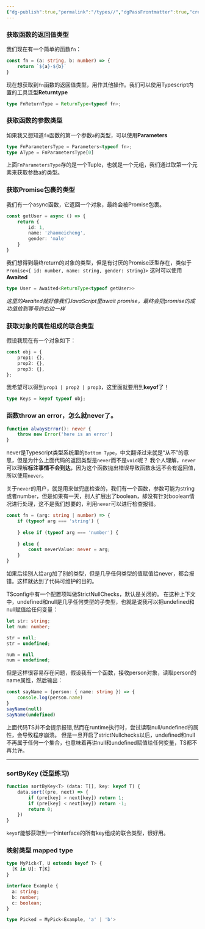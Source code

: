 ```yaml
---
{"dg-publish":true,"permalink":"/types//","dgPassFrontmatter":true,"created":"2023-10-03T09:36:46.115+08:00","updated":"2025-03-18T01:04:47.727+08:00"}
---
```


### 获取函数的返回值类型

我们现在有一个简单的函数`fn`：
```typescript
const fn = (a: string, b: number) => {
	return `${a}-${b}`
}
```

现在想获取到`fn`函数的返回值类型，用作其他操作。我们可以使用Typescript内置的工具泛型**Returntype**
```typescript
type FnReturnType = ReturnType<typeof fn>;
```

### 获取函数的参数类型

如果我又想知道`fn`函数的第一个参数`a`的类型，可以使用**Parameters**
```typescript
type FnParametersType = Parameters<typeof fn>;
type AType = FnParametersType[0]
```
上面`FnParametersType`存的是一个Tuple，也就是一个元组，我们通过取第一个元素来获取参数a的类型。

### 获取Promise包裹的类型

我们有一个async函数，它返回一个对象，最终会被Promise包裹。
```ts
const getUser = async () => {
	return {
		id: 1,
		name: 'zhaomeicheng',
		gender: 'male'
	}
}
```
我们想得到最终return的对象的类型，但是有讨厌的Promise泛型存在，类似于`Promise<{ id: number, name: string, gender: string}>` 这时可以使用**Awaited**
```ts
type User = Awaited<ReturnType<typeof getUser>>
```

*这里的Awaited就好像我们JavaScript里await promise，最终会把promise的成功值给到等号的右边一样*

### 获取对象的属性组成的联合类型

假设我现在有一个对象如下：
```ts
const obj = {
	prop1: {},
	prop2: {},
	prop3: {},
};
```
我希望可以得到`prop1 | prop2 | prop3`，这里面就要用到**keyof**了！
```ts
type Keys = keyof typeof obj;
```

### 函数throw an error，怎么就never了。
```ts
function alwaysError(): never {
	throw new Error('here is an error')
}
```

never是Typescript类型系统里的`Bottom Type`，中文翻译过来就是“从不”的意思，但是为什么上面代码的返回类型是`never`而不是`void`呢？
我个人理解，`never`可以理解**标注事情不会到达**，因为这个函数抛出错误导致函数永远不会有返回值，所以使用`never`。

关于`never`的用户，就是用来做兜底检查的，我们有一个函数，参数可能为string或者number，但是如果有一天，别人扩展出了boolean，却没有针对boolean情况进行处理，这不是我们想要的，利用`never`可以进行检查报错。
```ts
const fn = (arg: string | number) => {
	if (typeof arg === 'string') {
	
	} else if (typeof arg === 'number') {
	
	} else {
		const neverValue: never = arg;
	}
}
```

如果后续别人给arg加了别的类型，但是几乎任何类型的值赋值给never，都会报错。这样就达到了代码可维护的目的。

TSconfig中有一个配置项叫做StrictNullChecks，默认是关闭的。
在这种上下文中，undefined和null是几乎任何类型的子类型，也就是说我可以把undefined和null赋值给任何变量：
```ts
let str: string;
let num: number;

str = null;
str = undefined;

num = null
num = undefined;
```

但是这样很容易存在问题，假设我有一个函数，接收person对象，读取person的name属性，然后输出：
```ts
const sayName = (person: { name: string }) => {
	console.log(person.name)
}
sayName(null)
sayName(undefined)
```

上面代码TS并不会提示报错,然而在runtime执行时，尝试读取null/undefined的属性，会导致程序崩溃。
但是一旦开启了strictNullchecks以后，undefined和null不再属于任何一个集合，也意味着再讲null和undefined赋值给任何变量，TS都不再允许。

---

### sortByKey (泛型练习)

```ts
function sortByKey<T> (data: T[], key: keyof T) {
	data.sort((pre, next) => {
		if (pre[key] > next[key]) return 1;
		if (pre[key] < next[key]) return -1;
		return 0;
	})
}
```

`keyof`能够获取到一个interface的所有key组成的联合类型，很好用。

### 映射类型 mapped type
```ts
type MyPick<T, U extends keyof T> {
  [K in U]: T[K]
}

interface Example {
  a: string;
  b: number;
  c: boolean;
}

type Picked = MyPick<Example, 'a' | 'b'>
```
